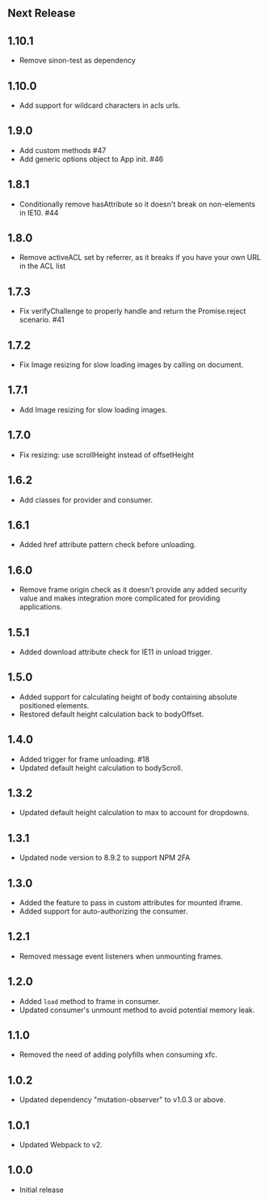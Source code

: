 Next Release
-------------
1.10.1
------
* Remove sinon-test as dependency

1.10.0
------
* Add support for wildcard characters in acls urls.

1.9.0
------
* Add custom methods #47
* Add generic options object to App init. #46

1.8.1
------
* Conditionally remove hasAttribute so it doesn't break on non-elements in IE10.  #44

1.8.0
------
* Remove activeACL set by referrer, as it breaks if you have your own URL in the ACL list

1.7.3
------
* Fix verifyChallenge to properly handle and return the Promise.reject scenario. #41

1.7.2
------
* Fix Image resizing for slow loading images by calling on document.

1.7.1
------
* Add Image resizing for slow loading images.

1.7.0
------
* Fix resizing: use scrollHeight instead of offsetHeight

1.6.2
------
* Add classes for provider and consumer.

1.6.1
------
* Added href attribute pattern check before unloading.

1.6.0
------
* Remove frame origin check as it doesn't provide any added security value and makes
  integration more complicated for providing applications.

1.5.1
------
* Added download attribute check for IE11 in unload trigger.

1.5.0
------
* Added support for calculating height of body containing absolute positioned elements.
* Restored default height calculation back to bodyOffset.

1.4.0
------
* Added trigger for frame unloading. #18
* Updated default height calculation to bodyScroll.

1.3.2
------
* Updated default height calculation to max to account for dropdowns.


1.3.1
------
* Updated node version to 8.9.2 to support NPM 2FA


1.3.0
------
* Added the feature to pass in custom attributes for mounted iframe.
* Added support for auto-authorizing the consumer.


1.2.1
------
* Removed message event listeners when unmounting frames.


1.2.0
------
* Added `load` method to frame in consumer.
* Updated consumer's unmount method to avoid potential memory leak.


1.1.0
------
* Removed the need of adding polyfills when consuming xfc.


1.0.2
------
* Updated dependency "mutation-observer" to v1.0.3 or above.


1.0.1
------
* Updated Webpack to v2.


1.0.0
------
* Initial release
